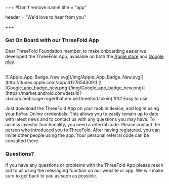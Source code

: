 +++
#Don't remove name!
title = "app"

header = "We'd love to hear from you"

+++

### Get On Board with our ThreeFold App

Dear ThreeFold Foundation member, to make onboarding easier we developed the ThreeFold App, available on both the [Apple store](http://itunes.apple.com/app/id1276543091) and [Google play](https://market.android.com/details?id=com.mobicage.rogerthat.em.be.threefold.token).

<br>
[![Apple_App_Badge_New.svg](/img/Apple_App_Badge_New.svg)](http://itunes.apple.com/app/id1276543091)
[![Google_app_badge_new.png](/img/Google_app_badge_new.png)](https://market.android.com/details?id=com.mobicage.rogerthat.em.be.threefold.token)
### Easy to use

Just download the ThreeFold App on your mobile device, and log in using your ItsYou.Online credentials. This allows you to easily remain up to date with latest news and to contact us with any questions you may have.
To access investor functionality, you need a referral code. Please contact the person who introduced you to ThreeFold.
After having registered, you can invite other people using the app. Your personal referral code can be consulted there.

### Questions?

If you have any questions or problems with the ThreeFold App please reach out to us using the messaging function on our website or app. We will make sure to get back to you as soon as possible.
